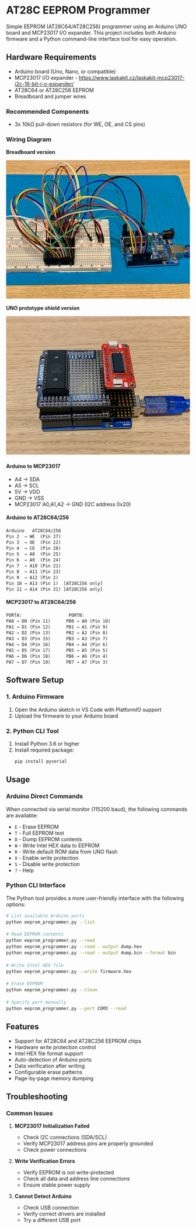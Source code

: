 # AT28C EEPROM Programmer

Simple EEPROM (AT28C64/AT28C256) programmer using an Arduino UNO board and MCP23017 I/O expander. This project includes both
Arduino firmware and a Python command-line interface tool for easy operation.

## Hardware Requirements

- Arduino board (Uno, Nano, or compatible)
- MCP23017 I/O expander - https://www.laskakit.cz/laskakit-mcp23017-i2c-16-bit-i-o-expander/
- AT28C64 or AT28C256 EEPROM
- Breadboard and jumper wires

### Recommended Components

- 3x 10kΩ pull-down resistors (for WE, OE, and CS pins)

### Wiring Diagram

**Breadboard version**

![](docs/version_1.jpeg)

**UNO prototype shield version**

![](docs/version_2.jpeg)

#### Arduino to MCP23017

- A4 → SDA
- A5 → SCL
- 5V → VDD
- GND → VSS
- MCP23017 A0,A1,A2 → GND (I2C address 0x20)

#### Arduino to AT28C64/256

```
Arduino   AT28C64/256
Pin 2  → WE  (Pin 27)
Pin 3  → OE  (Pin 22)
Pin 4  → CE  (Pin 20)
Pin 5  → A8  (Pin 25)
Pin 6  → A9  (Pin 24)
Pin 7  → A10 (Pin 21)
Pin 8  → A11 (Pin 23)
Pin 9  → A12 (Pin 2)
Pin 10 → A13 (Pin 1)  [AT28C256 only]
Pin 11 → A14 (Pin 31) [AT28C256 only]
```

#### MCP23017 to AT28C64/256

```
PORTA:                  PORTB:
PA0 → D0 (Pin 11)      PB0 → A0 (Pin 10)
PA1 → D1 (Pin 12)      PB1 → A1 (Pin 9)
PA2 → D2 (Pin 13)      PB2 → A2 (Pin 8)
PA3 → D3 (Pin 15)      PB3 → A3 (Pin 7)
PA4 → D4 (Pin 16)      PB4 → A4 (Pin 6)
PA5 → D5 (Pin 17)      PB5 → A5 (Pin 5)
PA6 → D6 (Pin 18)      PB6 → A6 (Pin 4)
PA7 → D7 (Pin 19)      PB7 → A7 (Pin 3)
```

## Software Setup

### 1. Arduino Firmware

1. Open the Arduino sketch in VS Code with PlatformIO support
2. Upload the firmware to your Arduino board

### 2. Python CLI Tool

1. Install Python 3.6 or higher
2. Install required package:
   ```bash
   pip install pyserial
   ```

## Usage

### Arduino Direct Commands

When connected via serial monitor (115200 baud), the following commands are available:

- `E` - Erase EEPROM
- `T` - Full EEPROM test
- `D` - Dump EEPROM contents
- `W` - Write Intel HEX data to EEPROM
- `R` - Write default ROM data from UNO flash
- `X` - Enable write protection
- `S` - Disable write protection
- `?` - Help

### Python CLI Interface

The Python tool provides a more user-friendly interface with the following options:

```bash
# List available Arduino ports
python eeprom_programmer.py --list

# Read EEPROM contents
python eeprom_programmer.py --read
python eeprom_programmer.py --read --output dump.hex
python eeprom_programmer.py --read --output dump.bin --format bin

# Write Intel HEX file
python eeprom_programmer.py --write firmware.hex

# Erase EEPROM
python eeprom_programmer.py --clean

# Specify port manually
python eeprom_programmer.py --port COM3 --read
```

## Features

- Support for AT28C64 and AT28C256 EEPROM chips
- Hardware write protection control
- Intel HEX file format support
- Auto-detection of Arduino ports
- Data verification after writing
- Configurable erase patterns
- Page-by-page memory dumping

## Troubleshooting

### Common Issues

1. **MCP23017 Initialization Failed**
    - Check I2C connections (SDA/SCL)
    - Verify MCP23017 address pins are properly grounded
    - Check power connections

2. **Write Verification Errors**
    - Verify EEPROM is not write-protected
    - Check all data and address line connections
    - Ensure stable power supply

3. **Cannot Detect Arduino**
    - Check USB connection
    - Verify correct drivers are installed
    - Try a different USB port
